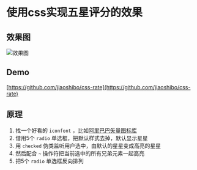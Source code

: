 # 使用css实现五星评分的效果

## 效果图

![效果图](https://user-gold-cdn.xitu.io/2019/8/17/16c9d924566238de?imageslim)

## Demo

[https://github.com/jiaoshibo/css-rate](https://github.com/jiaoshibo/css-rate)

## 原理

1. 找一个好看的 `iconfont` ，比如[阿里巴巴矢量图标库](https://www.iconfont.cn/)
2. 借用5个 `radio` 单选框，把默认样式去掉，默认显示星星
3. 用 `checked` 伪类监听用户选中，由默认的星星变成高亮的星星
4. 然后配合 `~` 操作符把当前选中的所有兄弟元素一起高亮
5. 把5个 `radio` 单选框反向排列